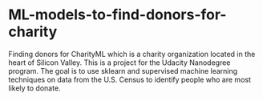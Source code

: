 # ML-models-to-find-donors-for-charity
Finding donors for CharityML which is a charity organization located in the heart of Silicon Valley. This is a project for the Udacity Nanodegree program. The goal is to use sklearn and supervised machine learning techniques on data from the U.S. Census to identify people who are most likely to donate.
